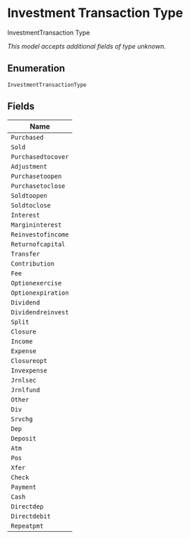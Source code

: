 
# Investment Transaction Type

InvestmentTransaction Type

*This model accepts additional fields of type unknown.*

## Enumeration

`InvestmentTransactionType`

## Fields

| Name |
|  --- |
| `Purchased` |
| `Sold` |
| `Purchasedtocover` |
| `Adjustment` |
| `Purchasetoopen` |
| `Purchasetoclose` |
| `Soldtoopen` |
| `Soldtoclose` |
| `Interest` |
| `Margininterest` |
| `Reinvestofincome` |
| `Returnofcapital` |
| `Transfer` |
| `Contribution` |
| `Fee` |
| `Optionexercise` |
| `Optionexpiration` |
| `Dividend` |
| `Dividendreinvest` |
| `Split` |
| `Closure` |
| `Income` |
| `Expense` |
| `Closureopt` |
| `Invexpense` |
| `Jrnlsec` |
| `Jrnlfund` |
| `Other` |
| `Div` |
| `Srvchg` |
| `Dep` |
| `Deposit` |
| `Atm` |
| `Pos` |
| `Xfer` |
| `Check` |
| `Payment` |
| `Cash` |
| `Directdep` |
| `Directdebit` |
| `Repeatpmt` |

